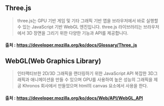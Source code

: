 ## Three.js
 > three.js는 GPU 기반 게임 및 기타 그래픽 기반 앱을 브라우저에서 바로 실행할 수 있는 JavaScript 기반 WebGL 엔진입니다. three.js 라이브러리는 브라우저에서 3D 장면을 그리기 위한 다양한 기능과 API를 제공합니다.
 
 #### 출처 : https://developer.mozilla.org/ko/docs/Glossary/Three_js
 
## WebGL(Web Graphics Library)
 > 인터랙티브한 2D/3D 그래픽을 랜더링하기 위한 JavaScript API
	복잡한 3D그래픽과 애니메이션을 만들 수 있으며 GPU를 사용하여 높은 성능의 그래픽을 제공
	Khronos 회사에서 만들었으며 html의 canvas 요소에서 사용을 한다.


  #### 출처 : https://developer.mozilla.org/ko/docs/Web/API/WebGL_API
